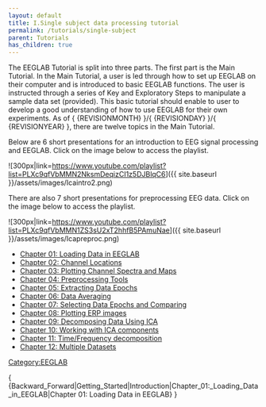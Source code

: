 ```yaml
---
layout: default
title: I.Single subject data processing tutorial
permalink: /tutorials/single-subject
parent: Tutorials
has_children: true
---
```


The EEGLAB Tutorial is split into three parts. The first part is the
Main Tutorial. In the Main Tutorial, a user is led through how to set up
EEGLAB on their computer and is introduced to basic EEGLAB functions.
The user is instructed through a series of Key and Exploratory Steps to
manipulate a sample data set (provided). This basic tutorial should
enable to user to develop a good understanding of how to use EEGLAB for
their own experiments. As of { {REVISIONMONTH} }/{ {REVISIONDAY} }/{
{REVISIONYEAR} }, there are twelve topics in the Main Tutorial.

Below are 6 short presentations for an introduction to EEG signal
processing and EEGLAB. Click on the image below to access the
playlist.


![300px\|link=<https://www.youtube.com/playlist?list=PLXc9qfVbMMN2NksmDeqizCI1z5DJBlqC6>]({{ site.baseurl }}/assets/images/Icaintro2.png)



There are also 7 short presentations for preprocessing EEG data. Click
on the image below to access the playlist.


![300px\|link=<https://www.youtube.com/playlist?list=PLXc9qfVbMMN1ZS3sU2xT2hhfB5PAmuNae>]({{ site.baseurl }}/assets/images/Icapreproc.png)




-   [Chapter 01: Loading Data in
    EEGLAB](/Chapter_01:_Loading_Data_in_EEGLAB "wikilink")
-   [Chapter 02: Channel
    Locations](/Chapter_02:_Channel_Locations "wikilink")
-   [Chapter 03: Plotting Channel Spectra and
    Maps](/Chapter_03:_Plotting_Channel_Spectra_and_Maps "wikilink")
-   [Chapter 04: Preprocessing
    Tools](/Chapter_04:_Preprocessing_Tools "wikilink")
-   [Chapter 05: Extracting Data
    Epochs](/Chapter_05:_Extracting_Data_Epochs "wikilink")
-   [Chapter 06: Data Averaging](/Chapter_06:_Data_Averaging "wikilink")
-   [Chapter 07: Selecting Data Epochs and
    Comparing](/Chapter_07:_Selecting_Data_Epochs_and_Comparing "wikilink")
-   [Chapter 08: Plotting ERP
    images](/Chapter_08:_Plotting_ERP_images "wikilink")
-   [Chapter 09: Decomposing Data Using
    ICA](/Chapter_09:_Decomposing_Data_Using_ICA "wikilink")
-   [Chapter 10: Working with ICA
    components](/Chapter_10:_Working_with_ICA_components "wikilink")
-   [Chapter 11: Time/Frequency
    decomposition](/Chapter_11:_Time/Frequency_decomposition "wikilink")
-   [Chapter 12: Multiple
    Datasets](/Chapter_12:_Multiple_Datasets "wikilink")

[Category:EEGLAB](/Category:EEGLAB "wikilink")

{
{Backward_Forward\|Getting_Started\|Introduction\|Chapter_01:_Loading_Data_in_EEGLAB\|Chapter
01: Loading Data in EEGLAB} }
